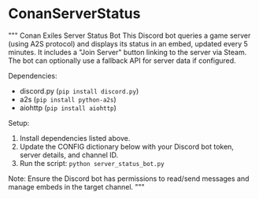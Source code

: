 # ConanServerStatus

"""
Conan Exiles Server Status Bot
This Discord bot queries a game server (using A2S protocol) and displays its status in an embed,
updated every 5 minutes. It includes a "Join Server" button linking to the server via Steam.
The bot can optionally use a fallback API for server data if configured.

Dependencies:
- discord.py (`pip install discord.py`)
- a2s (`pip install python-a2s`)
- aiohttp (`pip install aiohttp`)

Setup:
1. Install dependencies listed above.
2. Update the CONFIG dictionary below with your Discord bot token, server details, and channel ID.
3. Run the script: `python server_status_bot.py`

Note: Ensure the Discord bot has permissions to read/send messages and manage embeds in the target channel.
"""
